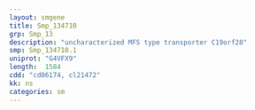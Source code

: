 ```yaml
---
layout: smgene
title: Smp_134710
grp: Smp_13
description: "uncharacterized MFS type transporter C19orf28"
smp: Smp_134710.1
uniprot: "G4VFX9"
length:  1584
cdd: "cd06174, cl21472"
kk: ns
categories: sm
---
```

